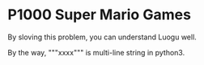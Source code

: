 # P1000 Super Mario Games

By sloving this problem, you can understand Luogu well.

By the way, """xxxx""" is multi-line string in python3.
